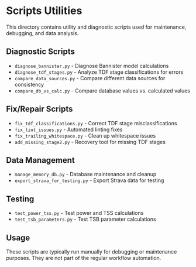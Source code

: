 # Scripts Utilities

This directory contains utility and diagnostic scripts used for maintenance, debugging, and data analysis.

## Diagnostic Scripts
- `diagnose_bannister.py` - Diagnose Bannister model calculations
- `diagnose_tdf_stages.py` - Analyze TDF stage classifications for errors
- `compare_data_sources.py` - Compare different data sources for consistency
- `compare_db_vs_calc.py` - Compare database values vs. calculated values

## Fix/Repair Scripts
- `fix_tdf_classifications.py` - Correct TDF stage misclassifications
- `fix_lint_issues.py` - Automated linting fixes
- `fix_trailing_whitespace.py` - Clean up whitespace issues
- `add_missing_stage2.py` - Recovery tool for missing TDF stages

## Data Management
- `manage_memory_db.py` - Database maintenance and cleanup
- `export_strava_for_testing.py` - Export Strava data for testing

## Testing
- `test_power_tss.py` - Test power and TSS calculations
- `test_tsb_parameters.py` - Test TSB parameter calculations

## Usage
These scripts are typically run manually for debugging or maintenance purposes. They are not part of the regular workflow automation.
